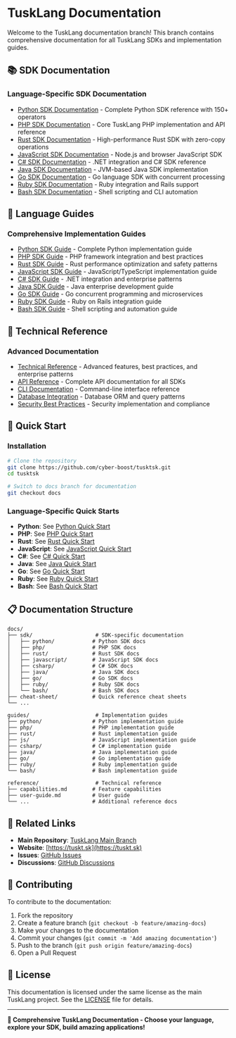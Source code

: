 # TuskLang Documentation

Welcome to the TuskLang documentation branch! This branch contains comprehensive documentation for all TuskLang SDKs and implementation guides.

## 📚 SDK Documentation

### Language-Specific SDK Documentation
- [Python SDK Documentation](docs/sdk/python/) - Complete Python SDK reference with 150+ operators
- [PHP SDK Documentation](docs/sdk/php/) - Core TuskLang PHP implementation and API reference
- [Rust SDK Documentation](docs/sdk/rust/) - High-performance Rust SDK with zero-copy operations
- [JavaScript SDK Documentation](docs/sdk/javascript/) - Node.js and browser JavaScript SDK
- [C# SDK Documentation](docs/sdk/csharp/) - .NET integration and C# SDK reference
- [Java SDK Documentation](docs/sdk/java/) - JVM-based Java SDK implementation
- [Go SDK Documentation](docs/sdk/go/) - Go language SDK with concurrent processing
- [Ruby SDK Documentation](docs/sdk/ruby/) - Ruby integration and Rails support
- [Bash SDK Documentation](docs/sdk/bash/) - Shell scripting and CLI automation

## 📖 Language Guides

### Comprehensive Implementation Guides
- [Python SDK Guide](guides/python/) - Complete Python implementation guide
- [PHP SDK Guide](guides/php/) - PHP framework integration and best practices
- [Rust SDK Guide](guides/rust/) - Rust performance optimization and safety patterns
- [JavaScript SDK Guide](guides/js/) - JavaScript/TypeScript implementation guide
- [C# SDK Guide](guides/csharp/) - .NET integration and enterprise patterns
- [Java SDK Guide](guides/java/) - Java enterprise development guide
- [Go SDK Guide](guides/go/) - Go concurrent programming and microservices
- [Ruby SDK Guide](guides/ruby/) - Ruby on Rails integration guide
- [Bash SDK Guide](guides/bash/) - Shell scripting and automation guide

## 🔧 Technical Reference

### Advanced Documentation
- [Technical Reference](reference/) - Advanced features, best practices, and enterprise patterns
- [API Reference](docs/) - Complete API documentation for all SDKs
- [CLI Documentation](docs/sdk/bash/) - Command-line interface reference
- [Database Integration](docs/sdk/php/) - Database ORM and query patterns
- [Security Best Practices](reference/) - Security implementation and compliance

## 🚀 Quick Start

### Installation
```bash
# Clone the repository
git clone https://github.com/cyber-boost/tusktsk.git
cd tusktsk

# Switch to docs branch for documentation
git checkout docs
```

### Language-Specific Quick Starts
- **Python**: See [Python Quick Start](docs/sdk/python/002-quick-start-python.md)
- **PHP**: See [PHP Quick Start](docs/sdk/php/002-quick-start-php.md)
- **Rust**: See [Rust Quick Start](docs/sdk/rust/002-quick-start-rust.md)
- **JavaScript**: See [JavaScript Quick Start](docs/sdk/javascript/002-quick-start-javascript.md)
- **C#**: See [C# Quick Start](docs/sdk/csharp/002-quick-start-csharp.md)
- **Java**: See [Java Quick Start](docs/sdk/java/002-quick-start-java.md)
- **Go**: See [Go Quick Start](docs/sdk/go/002-quick-start-go.md)
- **Ruby**: See [Ruby Quick Start](docs/sdk/ruby/002-quick-start-ruby.md)
- **Bash**: See [Bash Quick Start](docs/sdk/bash/002-quick-start-bash.md)

## 📋 Documentation Structure

```
docs/
├── sdk/                    # SDK-specific documentation
│   ├── python/            # Python SDK docs
│   ├── php/               # PHP SDK docs
│   ├── rust/              # Rust SDK docs
│   ├── javascript/        # JavaScript SDK docs
│   ├── csharp/            # C# SDK docs
│   ├── java/              # Java SDK docs
│   ├── go/                # Go SDK docs
│   ├── ruby/              # Ruby SDK docs
│   └── bash/              # Bash SDK docs
├── cheat-sheet/           # Quick reference cheat sheets
└── ...

guides/                     # Implementation guides
├── python/                # Python implementation guide
├── php/                   # PHP implementation guide
├── rust/                  # Rust implementation guide
├── js/                    # JavaScript implementation guide
├── csharp/                # C# implementation guide
├── java/                  # Java implementation guide
├── go/                    # Go implementation guide
├── ruby/                  # Ruby implementation guide
└── bash/                  # Bash implementation guide

reference/                  # Technical reference
├── capabilities.md        # Feature capabilities
├── user-guide.md          # User guide
└── ...                    # Additional reference docs
```

## 🔗 Related Links

- **Main Repository**: [TuskLang Main Branch](https://github.com/cyber-boost/tusktsk)
- **Website**: [https://tuskt.sk](https://tuskt.sk)
- **Issues**: [GitHub Issues](https://github.com/cyber-boost/tusktsk/issues)
- **Discussions**: [GitHub Discussions](https://github.com/cyber-boost/tusktsk/discussions)

## 🤝 Contributing

To contribute to the documentation:

1. Fork the repository
2. Create a feature branch (`git checkout -b feature/amazing-docs`)
3. Make your changes to the documentation
4. Commit your changes (`git commit -m 'Add amazing documentation'`)
5. Push to the branch (`git push origin feature/amazing-docs`)
6. Open a Pull Request

## 📄 License

This documentation is licensed under the same license as the main TuskLang project. See the [LICENSE](LICENSE) file for details.

---

**📖 Comprehensive TuskLang Documentation - Choose your language, explore your SDK, build amazing applications!** 
